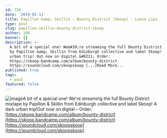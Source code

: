 ```yaml
---
id: 726
date: '2019-01-11'
title: Papillon &amp; Skillin - Bounty District (Skoop) - Loose Lips
type: post
slug: papillon-skillin-bounty-district-skoop
author: 100
banner: []
description: >-
  A bit of a special one! We&#39;re streaming the full Bounty District mixtape
  by Papillon &amp; Skillin from Edinburgh collective and label Skoop! A dark
  urban trip! Out now on digital &#8211; Order:
  https://skoop.bandcamp.com/album/bounty-district
  https://soundcloud.com/skoopskoop [...]Read More...
published: true
tags:
  - post
featured: false
---
```

![image](../undefined)A bit of a special one! We're streaming the full Bounty District mixtape by Papillon & Skillin from Edinburgh collective and label Skoop! A dark urban trip!Out now on digital – Order: [https://skoop.bandcamp.com/album/bounty-district](https://skoop.bandcamp.com/album/bounty-district)[https://soundcloud.com/skoopskoop](https://soundcloud.com/skoopskoop)